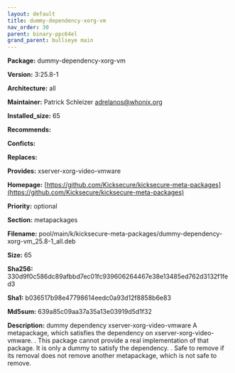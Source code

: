 ```yaml
---
layout: default
title: dummy-dependency-xorg-vm
nav_order: 30
parent: binary-ppc64el
grand_parent: bullseye main
---
```


**Package:** dummy-dependency-xorg-vm

**Version:** 3:25.8-1

**Architecture:**  all

**Maintainer:**  Patrick Schleizer <adrelanos@whonix.org>

**Installed_size:**  65

**Recommends:**  

**Conficts:**  

**Replaces:**  

**Provides:**  xserver-xorg-video-vmware

**Homepage:**  [https://github.com/Kicksecure/kicksecure-meta-packages](https://github.com/Kicksecure/kicksecure-meta-packages)

**Priority:**  optional

**Section:** metapackages

**Filename:**  pool/main/k/kicksecure-meta-packages/dummy-dependency-xorg-vm_25.8-1_all.deb

**Size:**  65

**Sha256:**  330d9f0c586dc89afbbd7ec01fc939606264467e38e13485ed762d3132f1fed3

**Sha1:**  b036517b98e47798614eedc0a93d12f8858b6e83

**Md5sum:**  639a85c09aa37a35a13e03919d5d1f32

**Description:** dummy dependency xserver-xorg-video-vmware
 A metapackage, which satisfies the dependency on xserver-xorg-video-vmware.
 .
 This package cannot provide a real implementation of that package. It is only
 a dummy to satisfy the dependency.
 .
 Safe to remove if its removal does not remove another metapackage, which is
 not safe to remove.


